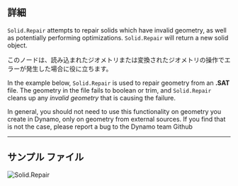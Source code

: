 ## 詳細
`Solid.Repair` attempts to repair solids which have invalid geometry, as well as potentially performing optimizations. `Solid.Repair` will return a new solid object.

このノードは、読み込まれたジオメトリまたは変換されたジオメトリの操作でエラーが発生した場合に役に立ちます。

In the example below, `Solid.Repair` is used to repair geometry from an **.SAT** file. The geometry in the file fails to boolean or trim, and `Solid.Repair` cleans up any *invalid geometry* that is causing the failure.

In general, you should not need to use this functionality on geometry you create in Dynamo, only on geometry from external sources. If you find that is not the case, please report a bug to the Dynamo team Github
___
## サンプル ファイル

![Solid.Repair](./Autodesk.DesignScript.Geometry.Solid.Repair_img.jpg)
